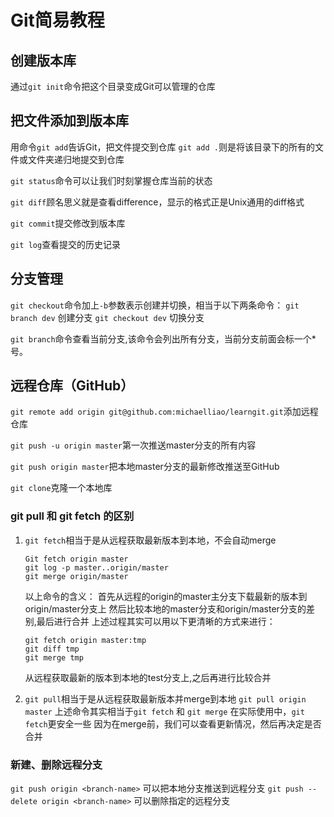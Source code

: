 Git简易教程
======

## 创建版本库

通过`git init`命令把这个目录变成Git可以管理的仓库


## 把文件添加到版本库

用命令`git add`告诉Git，把文件提交到仓库
`git add .`则是将该目录下的所有的文件或文件夹递归地提交到仓库

`git status`命令可以让我们时刻掌握仓库当前的状态

`git diff`顾名思义就是查看difference，显示的格式正是Unix通用的diff格式

`git commit`提交修改到版本库

`git log`查看提交的历史记录


## 分支管理

`git checkout`命令加上`-b`参数表示创建并切换，相当于以下两条命令：
`git branch dev` 创建分支
`git checkout dev` 切换分支

`git branch`命令查看当前分支,该命令会列出所有分支，当前分支前面会标一个*号。


## 远程仓库（GitHub）
`git remote add origin git@github.com:michaelliao/learngit.git`添加远程仓库

`git push -u origin master`第一次推送master分支的所有内容

`git push origin master`把本地master分支的最新修改推送至GitHub

`git clone`克隆一个本地库

### git pull 和 git fetch 的区别
 1. `git fetch`相当于是从远程获取最新版本到本地，不会自动merge

    ```
    Git fetch origin master
    git log -p master..origin/master
    git merge origin/master
    ```

    以上命令的含义：
    首先从远程的origin的master主分支下载最新的版本到origin/master分支上
    然后比较本地的master分支和origin/master分支的差别,最后进行合并
    上述过程其实可以用以下更清晰的方式来进行：

    ```
    git fetch origin master:tmp
    git diff tmp 
    git merge tmp
    ```

    从远程获取最新的版本到本地的test分支上,之后再进行比较合并
    
 2. `git pull`相当于是从远程获取最新版本并merge到本地
    `git pull origin master`
    上述命令其实相当于`git fetch` 和 `git merge`
    在实际使用中，`git fetch`更安全一些
    因为在merge前，我们可以查看更新情况，然后再决定是否合并

### 新建、删除远程分支
`git push origin <branch-name>` 可以把本地分支推送到远程分支
`git push --delete origin <branch-name>` 可以删除指定的远程分支